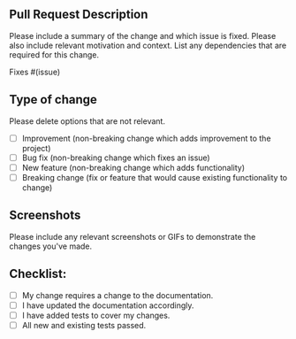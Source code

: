 ## Pull Request Description

Please include a summary of the change and which issue is fixed. Please also include relevant motivation and context. 
List any dependencies that are required for this change.

Fixes #(issue)

## Type of change

Please delete options that are not relevant.

- [ ] Improvement (non-breaking change which adds improvement to the project)
- [ ] Bug fix (non-breaking change which fixes an issue)
- [ ] New feature (non-breaking change which adds functionality)
- [ ] Breaking change (fix or feature that would cause existing functionality to change)

## Screenshots

Please include any relevant screenshots or GIFs to demonstrate the changes you've made.

## Checklist:

- [ ] My change requires a change to the documentation.
- [ ] I have updated the documentation accordingly.
- [ ] I have added tests to cover my changes.
- [ ] All new and existing tests passed.
